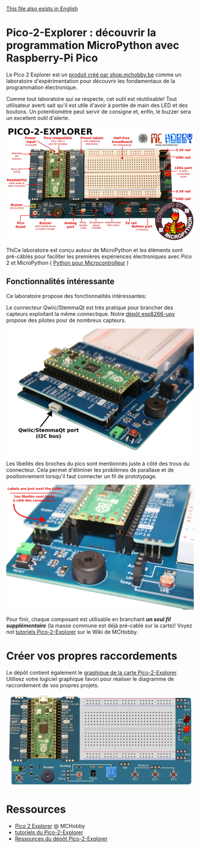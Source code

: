 [This file also exists in English](readme_ENG.md)

# Pico-2-Explorer : découvrir la programmation MicroPython avec Raspberry-Pi Pico
Le Pico 2 Explorer est un [produit créé par shop.mchobby.be](https://shop.mchobby.be/fr/pico-rp2x/2718-pico2-base-decouverte-et-exploration-de-l-electronique-avec-micropython-3232100027183.html) comme un laboratoire d'expérimentation pour découvrir les fondamentaux de la programmation électronique. 

Comme tout laboratoire qui se respecte, cet outil est réutilisable! Tout utilisateur averti sait qu'il est utile d'avoir à portée de main des LED et des boutons. Un potentiomètre peut servir de consigne et, enfin, le buzzer sera un excellent outil d'alerte.

![Pico-2-Explorer en détails](docs/_static/Pico-2-Explorer_01_details-ENG.jpg)

ThiCe laboratoire est conçu autour de MicroPython et les éléments sont pré-câblés pour faciliter les premières expériences électroniques avec Pico 2 et MicroPython ( [Python pour Microcontrolleur](https://micropython.org) )

## Fonctionnalités intéressante
Ce laboratoire propose des fonctionnalités intéressantes:

Le connecteur Qwiic/StemmaQt est très pratique pour brancher des capteurs exploitant la même connectique. Notre [dépôt esp8266-upy](https://github.com/mchobby/esp8266-upy) propose des pilotes pour de nombreux capteurs.

![Connecteur Qwiic/StemmaQT du Pico-2-Explorer](docs/_static/Pico-2-Explorer_02_lowres.jpg)
 
Les libellés des broches du pico sont mentionnés juste à côté des trous du connecteur. Cela permet d'éliminer les problèmes de parallaxe et de positionnement lorsqu'il faut connecter un fil de prototypage.

![Libellés des broches sur le Pico-2-Explorer](docs/_static/Pico-2-Explorer_03_lowres.jpg)

Pour finir, chaque composant est utilisable en branchant ___un seul fil supplémentaire___ (la masse commune est déjà pré-cablé sur la carte)! Voyez not [tutoriels Pico-2-Explorer](https://wiki.mchobby.be/index.php?title=Pico-2-Explorer-FR) sur le Wiki de MCHobby.

# Créer vos propres raccordements
Le dépôt contient également le [graphique de la carte Pico-2-Explorer](docs/_static/Pico-2-Explorer-drawing.png). Utilisez votre logiciel graphique favori pour réaliser le diagramme de raccordement de vos propres projets. 

![Graphique du Pico-2-Explorer](docs/_static/Pico-2-Explorer-drawing.png)

# Ressources
*  [Pico 2 Explorer](https://shop.mchobby.be/fr/pico-rp2x/2718-pico2-base-decouverte-et-exploration-de-l-electronique-avec-micropython-3232100027183.html) @ MCHobby
* [tutoriels du Pico-2-Explorer](https://wiki.mchobby.be/index.php?title=Pico-2-Explorer-FR)
* [Ressources du dépôt Pico-2-Explorer](https://github.com/mchobby/pico-2-explorer/)